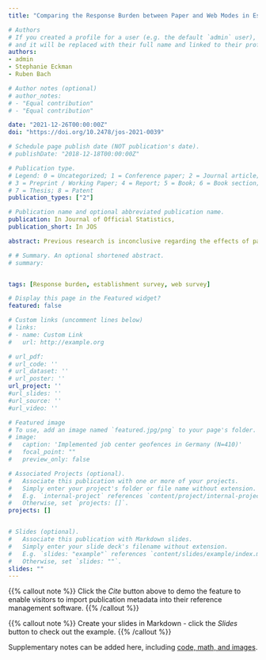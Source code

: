 ```yaml
---
title: "Comparing the Response Burden between Paper and Web Modes in Establishment Surveys"

# Authors
# If you created a profile for a user (e.g. the default `admin` user), write the username (folder name) here 
# and it will be replaced with their full name and linked to their profile.
authors:
- admin
- Stephanie Eckman
- Ruben Bach

# Author notes (optional)
# author_notes:
# - "Equal contribution"
# - "Equal contribution"

date: "2021-12-26T00:00:00Z"
doi: "https://doi.org/10.2478/jos-2021-0039"

# Schedule page publish date (NOT publication's date).
# publishDate: "2018-12-18T00:00:00Z"

# Publication type.
# Legend: 0 = Uncategorized; 1 = Conference paper; 2 = Journal article;
# 3 = Preprint / Working Paper; 4 = Report; 5 = Book; 6 = Book section;
# 7 = Thesis; 8 = Patent
publication_types: ["2"]

# Publication name and optional abbreviated publication name.
publication: In Journal of Official Statistics,
publication_short: In JOS

abstract: Previous research is inconclusive regarding the effects of paper and web surveys on response burdens. We conducted an establishment survey with random assignment to paper and web modes to examine this issue. We compare how the actual and perceived response burdens differ when respondents complete a survey in the paper mode, in the web mode and when they are allowed to choose between the two modes. Our results show that in the web mode, respondents have a lower estimated time to complete the questionnaire, while we do not find differences between paper and the web on the perceived response time and perceived burden. Even though the response burden in the web mode is lower, our study finds no evidence of an increased response burden when moving an establishment survey from paper to the web.

# # Summary. An optional shortened abstract.
# summary: 


tags: [Response burden, establishment survey, web survey]

# Display this page in the Featured widget?
featured: false

# Custom links (uncomment lines below)
# links:
# - name: Custom Link
#   url: http://example.org

# url_pdf: 
# url_code: ''
# url_dataset: ''
# url_poster: ''
url_project: ''
#url_slides: ''
#url_source: ''
#url_video: ''

# Featured image
# To use, add an image named `featured.jpg/png` to your page's folder. 
# image:
#   caption: 'Implemented job center geofences in Germany (N=410)'
#   focal_point: ""
#   preview_only: false

# Associated Projects (optional).
#   Associate this publication with one or more of your projects.
#   Simply enter your project's folder or file name without extension.
#   E.g. `internal-project` references `content/project/internal-project/index.md`.
#   Otherwise, set `projects: []`.
projects: []


# Slides (optional).
#   Associate this publication with Markdown slides.
#   Simply enter your slide deck's filename without extension.
#   E.g. `slides: "example"` references `content/slides/example/index.md`.
#   Otherwise, set `slides: ""`.
slides: ""
---
```


{{% callout note %}}
Click the *Cite* button above to demo the feature to enable visitors to import publication metadata into their reference management software.
{{% /callout %}}

{{% callout note %}}
Create your slides in Markdown - click the *Slides* button to check out the example.
{{% /callout %}}

Supplementary notes can be added here, including [code, math, and images](https://wowchemy.com/docs/writing-markdown-latex/).
